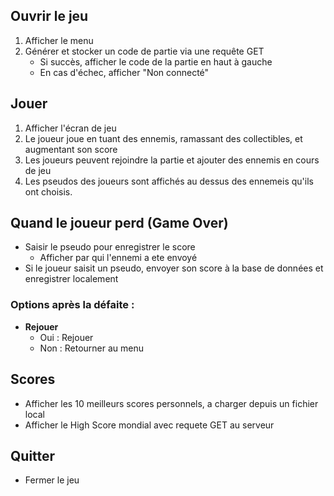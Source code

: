 ## Ouvrir le jeu

1. Afficher le menu
2. Générer et stocker un code de partie via une requête GET
   - Si succès, afficher le code de la partie en haut à gauche 
   - En cas d'échec, afficher "Non connecté"

## Jouer

1. Afficher l'écran de jeu
2. Le joueur joue en tuant des ennemis, ramassant des collectibles, et augmentant son score
3. Les joueurs peuvent rejoindre la partie et ajouter des ennemis en cours de jeu
4. Les  pseudos des joueurs sont affichés au dessus des ennemeis qu'ils ont choisis.

## Quand le joueur perd (Game Over)

- Saisir le pseudo pour enregistrer le score
  - Afficher par qui l'ennemi a ete envoyé 
- Si le joueur saisit un pseudo, envoyer son score à la base de données et enregistrer localement

### Options après la défaite :

- **Rejouer**
  - Oui : Rejouer
  - Non : Retourner au menu

## Scores

- Afficher les 10 meilleurs scores personnels, a charger depuis un fichier local
- Afficher le High Score mondial avec requete GET au serveur

## Quitter

- Fermer le jeu